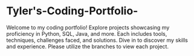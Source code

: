 # Tyler's-Coding-Portfolio-
Welcome to my coding portfolio! Explore projects showcasing my proficiency in Python, SQL, Java, and more. Each includes tools, techniques, challenges faced, and solutions. Dive in to discover my skills and experience. Please utilize the branches to view each project.
